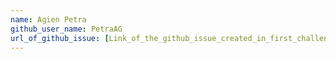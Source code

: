```yaml
---
name: Agien Petra
github_user_name: PetraAG
url_of_github_issue: [Link_of_the_github_issue_created_in_first_challenge](https://github.com/scaleracademy/scaler-open-source-september-challenge/issues/127)
---
```

